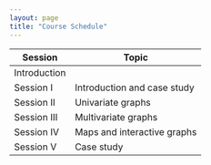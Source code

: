 ```yaml
---
layout: page
title: "Course Schedule"
---
```


Session | Topic
----|------
| Introduction
Session I |  Introduction and case study
Session II | Univariate graphs
Session III | Multivariate graphs
Session IV | Maps and interactive graphs
Session V | Case study
